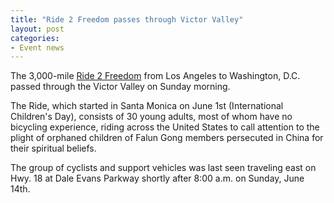 ```yaml
---
title: "Ride 2 Freedom passes through Victor Valley"
layout: post
categories:
- Event news
---
```


The 3,000-mile [Ride 2 Freedom](https://ride2freedom.us) from Los Angeles to Washington, D.C. passed through the Victor Valley on Sunday morning.

The Ride, which started in Santa Monica on June 1st (International Children's Day), consists of 30 young adults, most of whom have no bicycling experience, riding across the United States to call attention to the plight of orphaned children of Falun Gong members persecuted in China for their spiritual beliefs.

The group of cyclists and support vehicles was last seen traveling east on Hwy. 18 at Dale Evans Parkway shortly after 8:00 a.m. on Sunday, June 14th.